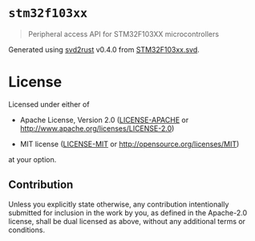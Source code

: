 # `stm32f103xx`

> Peripheral access API for STM32F103XX microcontrollers

Generated using [svd2rust] v0.4.0 from [STM32F103xx.svd].

[STM32F103xx.svd]: https://github.com/posborne/cmsis-svd/blob/aa4721af946a253d18c8737b01d23e9c88a42e84/data/STMicro/STM32F103xx.svd
[svd2rust]: https://github.com/japaric/svd2rust

# License

Licensed under either of

- Apache License, Version 2.0 ([LICENSE-APACHE](LICENSE-APACHE) or
  http://www.apache.org/licenses/LICENSE-2.0)

- MIT license ([LICENSE-MIT](LICENSE-MIT) or http://opensource.org/licenses/MIT)

at your option.

## Contribution

Unless you explicitly state otherwise, any contribution intentionally submitted
for inclusion in the work by you, as defined in the Apache-2.0 license, shall be
dual licensed as above, without any additional terms or conditions.

